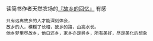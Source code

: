 读简书作者天然农场的[『故乡的回忆』](https://www.jianshu.com/p/072cf9b16c71)  有感

```
只有远离故乡的人才能深刻体会，
故乡的人，模糊了长相，故乡的路，山高水长。
他乡梦里尽故乡，他日还乡，家乡亦是异乡，所有美好，尽是美化的想象
```